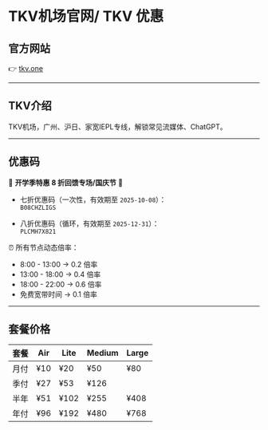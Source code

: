 # TKV机场官网/ TKV 优惠

## 官方网站
👉 [tkv.one](https://portal.tkv.one/aff.php?aff=425)

---

## TKV介绍
TKV机场，广州、沪日、家宽IEPL专线，解锁常见流媒体、ChatGPT。  

---

## 优惠码

🎉 **开学季特惠 8 折回馈专场/国庆节** 🎉  

- 七折优惠码（一次性，有效期至 `2025-10-08`）：  
  `B08CHZLIGS`

- 八折优惠码（循环，有效期至 `2025-12-31`）：  
  `PLCMH7X821`

⏰ 所有节点动态倍率：
- 8:00 - 13:00 → 0.2 倍率  
- 13:00 - 18:00 → 0.4 倍率  
- 18:00 - 22:00 → 0.6 倍率  
- 免费宽带时间 → 0.1 倍率  

---

## 套餐价格

| 套餐 | Air | Lite | Medium | Large |
|------|-----|------|--------|-------|
| 月付 | ¥10 | ¥20  | ¥50    | ¥80   |
| 季付 | ¥27 | ¥53  | ¥126   |       |
| 半年 | ¥51 | ¥102 | ¥255   | ¥408  |
| 年付 | ¥96 | ¥192 | ¥480   | ¥768  |

